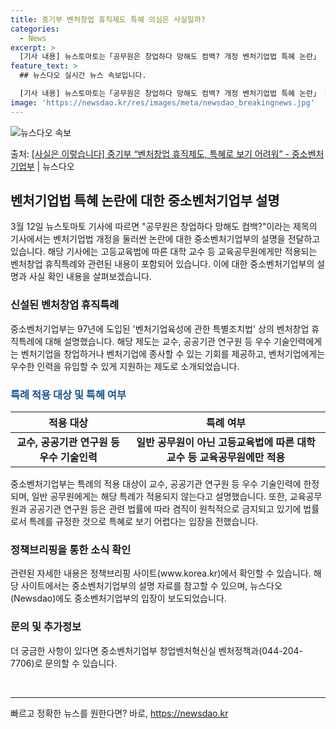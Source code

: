 ```yaml
---
title: 중기부 벤처창업 휴직제도 특혜 의심은 사실일까?
categories:
  - News
excerpt: >
  [기사 내용] 뉴스토마토는「공무원은 창업하다 망해도 컴백? 개정 벤처기업법 특혜 논란」 제하의 기사를 게재 …
feature_text: >
  ## 뉴스다오 실시간 뉴스 속보입니다.

  [기사 내용] 뉴스토마토는「공무원은 창업하다 망해도 컴백? 개정 벤처기업법 특혜 논란」 제하의 기사를 게재 …
image: 'https://newsdao.kr/res/images/meta/newsdao_breakingnews.jpg'
---
```


![뉴스다오 속보](https://newsdao.kr/res/images/meta/newsdao_breakingnews.jpg)

<p>출처: <a href="https://newsdao.kr/3346" rel="dofollow">[사실은 이렇습니다] 중기부 “벤처창업 휴직제도, 특혜로 보기 어려워” - 중소벤처기업부</a> | 뉴스다오</p>

<h2 data-ke-size="size26">벤처기업법 특혜 논란에 대한 중소벤처기업부 설명</h2>
<p data-ke-size="size16">3월 12일 뉴스토마토 기사에 따르면 "공무원은 창업하다 망해도 컴백?"이라는 제목의 기사에서는 벤처기업법 개정을 둘러싼 논란에 대한 중소벤처기업부의 설명을 전달하고 있습니다. 해당 기사에는 고등교육법에 따른 대학 교수 등 교육공무원에게만 적용되는 벤처창업 휴직특례와 관련된 내용이 포함되어 있습니다. 이에 대한 중소벤처기업부의 설명과 사실 확인 내용을 살펴보겠습니다.</p>

<h3>신설된 벤처창업 휴직특례</h3>
<p data-ke-size="size16">중소벤처기업부는 97년에 도입된 '벤처기업육성에 관한 특별조치법' 상의 벤처창업 휴직특례에 대해 설명했습니다. 해당 제도는 교수, 공공기관 연구원 등 우수 기술인력에게는 벤처기업을 창업하거나 벤처기업에 종사할 수 있는 기회를 제공하고, 벤처기업에게는 우수한 인력을 유입할 수 있게 지원하는 제도로 소개되었습니다.</p>

<h3><b><span style="color: #1a5490;">특례 적용 대상 및 특혜 여부</span></b></h3>
<table>
	<thead>
		<tr>
			<th>적용 대상</th>
			<th>특례 여부</th>
		</tr>
	</thead>
	<tbody>
		<tr>
			<td style="text-align: center; height: 17px;"><b>교수, 공공기관 연구원 등 우수 기술인력</b></td>
			<td style="text-align: center; height: 17px;"><b>일반 공무원이 아닌 고등교육법에 따른 대학 교수 등 교육공무원에만 적용</b></td>
		</tr>
	</tbody>
</table>
<p data-ke-size="size16">중소벤처기업부는 특례의 적용 대상이 교수, 공공기관 연구원 등 우수 기술인력에 한정되며, 일반 공무원에게는 해당 특례가 적용되지 않는다고 설명했습니다. 또한, 교육공무원과 공공기관 연구원 등은 관련 법률에 따라 겸직이 원칙적으로 금지되고 있기에 법률로서 특례를 규정한 것으로 특혜로 보기 어렵다는 입장을 전했습니다.</p>

<h3>정책브리핑을 통한 소식 확인</h3>
<p data-ke-size="size16">관련된 자세한 내용은 정책브리핑 사이트(www.korea.kr)에서 확인할 수 있습니다. 해당 사이트에서는 중소벤처기업부의 설명 자료를 참고할 수 있으며, 뉴스다오(Newsdao)에도 중소벤처기업부의 입장이 보도되었습니다.</p>

<h3>문의 및 추가정보</h3>
<p data-ke-size="size16">더 궁금한 사항이 있다면 중소벤처기업부 창업벤처혁신실 벤처정책과(044-204-7706)로 문의할 수 있습니다.</p>
<p data-ke-size="size16">&nbsp;</p>
<hr> 

빠르고 정확한 뉴스를 원한다면? 바로, <a href="https://newsdao.kr" rel="dofollow">https://newsdao.kr</a>


